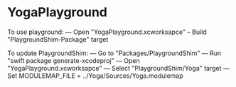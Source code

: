 # YogaPlayground

To use playground:
— Open "YogaPlayground.xcworksapce"
– Build "PlaygroundShim-Package" target

To update PlaygroundShim:
— Go to "Packages/PlaygroundShim"
— Run "swift package generate-xcodeproj"
— Open "YogaPlayground.xcworksapce"
— Select "PlaygroundShim/Yoga" target
— Set MODULEMAP_FILE = ../Yoga/Sources/Yoga.modulemap
